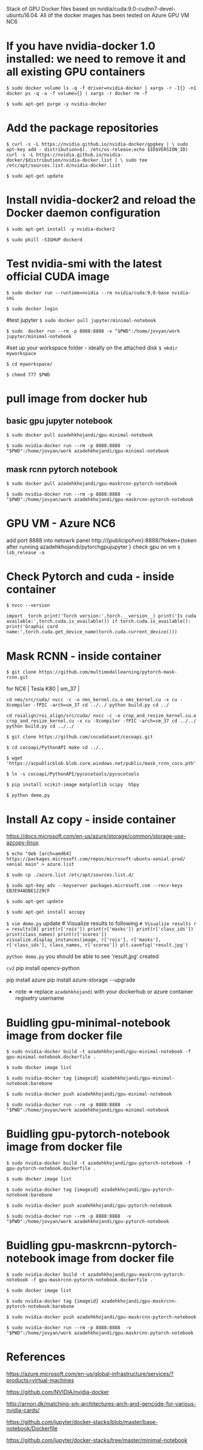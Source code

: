 Stack of GPU Docker files based on nvidia/cuda:9.0-cudnn7-devel-ubuntu16.04. 
All of the docker images has been tested on Azure GPU VM NC6

# If you have nvidia-docker 1.0 installed: we need to remove it and all existing GPU containers
`$ sudo docker volume ls -q -f driver=nvidia-docker | xargs -r -I{} -n1 docker ps -q -a -f volume={} | xargs -r docker rm -f`

`$ sudo apt-get purge -y nvidia-docker`

# Add the package repositories
`$ curl -s -L https://nvidia.github.io/nvidia-docker/gpgkey | \
  sudo apt-key add -
distribution=$(. /etc/os-release;echo $ID$VERSION_ID)
curl -s -L https://nvidia.github.io/nvidia-docker/$distribution/nvidia-docker.list | \
  sudo tee /etc/apt/sources.list.d/nvidia-docker.list`

`$ sudo apt-get update`

# Install nvidia-docker2 and reload the Docker daemon configuration
`$ sudo apt-get install -y nvidia-docker2`

`$ sudo pkill -SIGHUP dockerd`

# Test nvidia-smi with the latest official CUDA image
`$ sudo docker run --runtime=nvidia --rm nvidia/cuda:9.0-base nvidia-smi`

`$ sudo docker login`

#test jupyter 
`$ sudo docker pull jupyter/minimal-notebook`

`$ sudo  docker run --rm -p 8888:8888 -v "$PWD":/home/jovyan/work jupyter/minimal-notebook `


#set up your workspace folder - ideally on the attached disk 
`$ mkdir myworkspace`

`$ cd myworkspace/`

`$ chmod 777 $PWD`

# pull image from docker hub

## basic gpu jupyter notebook 
`$ sudo docker pull azadehkhojandi/gpu-minimal-notebook`

`$ sudo nvidia-docker run --rm -p 8888:8888  -v "$PWD":/home/jovyan/work azadehkhojandi/gpu-minimal-notebook`

## mask rcnn pytorch notebook 

`$ sudo docker pull azadehkhojandi/gpu-maskrcnn-pytorch-notebook`

`$ sudo nvidia-docker run --rm -p 8888:8888  -v "$PWD":/home/jovyan/work azadehkhojandi/gpu-maskrcnn-pytorch-notebook`




# GPU VM - Azure NC6 
add port 8888 into netowrk panel
http://{publicipofvm}:8888/?token={token after running azadehkhojandi/pytorchgpujupyter }
check gpu on vm
`$ lsb_release -a`



# Check Pytorch and cuda - inside container

`$ nvcc --version`

`import  torch
print('Torch version:',torch.__version__)
print('Is cuda available:',torch.cuda.is_available())
if torch.cuda.is_available():
    print('Graphic card name:',torch.cuda.get_device_name(torch.cuda.current_device()))`

# Mask RCNN - inside container
`$ git clone https://github.com/multimodallearning/pytorch-mask-rcnn.git`

for NC6
| Tesla K80 | sm_37 |

`cd nms/src/cuda/
 nvcc -c -o nms_kernel.cu.o nms_kernel.cu -x cu -Xcompiler -fPIC -arch=sm_37
 cd ../../
 python build.py
 cd ../`

 `cd roialign/roi_align/src/cuda/
 nvcc -c -o crop_and_resize_kernel.cu.o crop_and_resize_kernel.cu -x cu -Xcompiler -fPIC -arch=sm_37
 cd ../../
 python build.py
 cd ../../`

`$ git clone https://github.com/cocodataset/cocoapi.git`

`$ cd cocoapi/PythonAPI
make
cd ../..`


`$ wget 'https://azpublicblob.blob.core.windows.net/public/mask_rcnn_coco.pth'`

`$ ln -s cocoapi/PythonAPI/pycocotools/pycocotools`

`$ pip install scikit-image matplotlib scipy  h5py`

`$ python demo.py`

# Install Az copy - inside container
https://docs.microsoft.com/en-us/azure/storage/common/storage-use-azcopy-linux

`$ echo "deb [arch=amd64] https://packages.microsoft.com/repos/microsoft-ubuntu-xenial-prod/ xenial main" > azure.list`

`$ sudo cp ./azure.list /etc/apt/sources.list.d/`

`$ sudo apt-key adv --keyserver packages.microsoft.com --recv-keys EB3E94ADBE1229CF`

`$ sudo apt-get update`

`$ sudo apt-get install azcopy`

`$ vim demo.py`
update # Visualize results to following
`# Visualize results
r = results[0]
print(r['rois'])
print(r['masks'])
print(r['class_ids'])
print(class_names)
print(r['scores'])
visualize.display_instances(image, r['rois'], r['masks'], r['class_ids'],
                            class_names, r['scores'])
plt.savefig('result.jpg')
`

`python demo.py`
you should be able to see 'result.jpg' created 

`cv2`
pip install opencv-python

pip install azure
pip install azure-storage --upgrade




* note => replace `azadehkhojandi` with your dockerhub or azure container regisetry username

# Buidling gpu-minimal-notebook image from docker file 
`$ sudo nvidia-docker build -t azadehkhojandi/gpu-minimal-notebook -f gpu-minimal-notebook.dockerfile .`

`$ sudo docker image list`

`$ sudo nvidia-docker tag {imageid} azadehkhojandi/gpu-minimal-notebook:barebone`

`$ sudo nvidia-docker push azadehkhojandi/gpu-minimal-notebook`

`$ sudo nvidia-docker run --rm -p 8888:8888  -v "$PWD":/home/jovyan/work azadehkhojandi/gpu-minimal-notebook`

# Buidling gpu-pytorch-notebook image from docker file 
`$ sudo nvidia-docker build -t azadehkhojandi/gpu-pytorch-notebook -f gpu-pytorch-notebook.dockerfile .`

`$ sudo docker image list`

`$ sudo nvidia-docker tag {imageid} azadehkhojandi/gpu-pytorch-notebook:barebone`

`$ sudo nvidia-docker push azadehkhojandi/gpu-pytorch-notebook`

`$ sudo nvidia-docker run --rm -p 8888:8888  -v "$PWD":/home/jovyan/work azadehkhojandi/gpu-pytorch-notebook`

# Buidling gpu-maskrcnn-pytorch-notebook image from docker file 
`$ sudo nvidia-docker build -t azadehkhojandi/gpu-maskrcnn-pytorch-notebook -f gpu-maskrcnn-pytorch-notebook.dockerfile .`

`$ sudo docker image list`

`$ sudo nvidia-docker tag {imageid} azadehkhojandi/gpu-maskrcnn-pytorch-notebook:barebone`

`$ sudo nvidia-docker push azadehkhojandi/gpu-maskrcnn-pytorch-notebook`

`$ sudo nvidia-docker run --rm -p 8888:8888  -v "$PWD":/home/jovyan/work azadehkhojandi/gpu-maskrcnn-pytorch-notebook`

# References

https://azure.microsoft.com/en-us/global-infrastructure/services/?products=virtual-machines

https://github.com/NVIDIA/nvidia-docker

http://arnon.dk/matching-sm-architectures-arch-and-gencode-for-various-nvidia-cards/

https://github.com/jupyter/docker-stacks/blob/master/base-notebook/Dockerfile

https://github.com/jupyter/docker-stacks/tree/master/minimal-notebook
